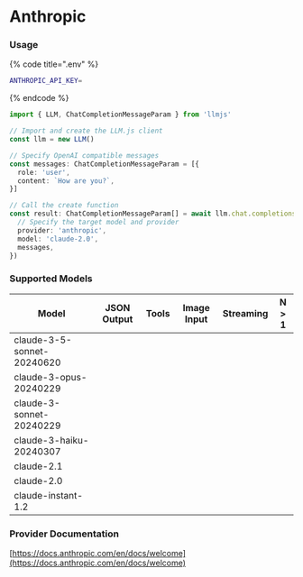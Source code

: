 # Anthropic

### Usage

{% code title=".env" %}
```bash
ANTHROPIC_API_KEY=
```
{% endcode %}

```typescript
import { LLM, ChatCompletionMessageParam } from 'llmjs'

// Import and create the LLM.js client
const llm = new LLM()

// Specify OpenAI compatible messages
const messages: ChatCompletionMessageParam = [{
  role: 'user',
  content: `How are you?`,
}]

// Call the create function
const result: ChatCompletionMessageParam[] = await llm.chat.completions.create({
  // Specify the target model and provider
  provider: 'anthropic',
  model: 'claude-2.0',
  messages,
})
```

### Supported Models

| Model                      | JSON Output | Tools | Image Input | Streaming | N > 1 |
| -------------------------- | ----------- | ----- | ----------- | --------- | ----- |
| claude-3-5-sonnet-20240620 |             |       |             |           |       |
| claude-3-opus-20240229     |             |       |             |           |       |
| claude-3-sonnet-20240229   |             |       |             |           |       |
| claude-3-haiku-20240307    |             |       |             |           |       |
| claude-2.1                 |             |       |             |           |       |
| claude-2.0                 |             |       |             |           |       |
| claude-instant-1.2         |             |       |             |           |       |



### Provider Documentation

[https://docs.anthropic.com/en/docs/welcome](https://docs.anthropic.com/en/docs/welcome)
